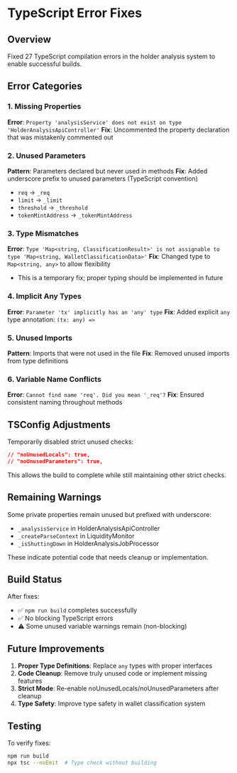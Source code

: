 # TypeScript Error Fixes

## Overview
Fixed 27 TypeScript compilation errors in the holder analysis system to enable successful builds.

## Error Categories

### 1. Missing Properties
**Error**: `Property 'analysisService' does not exist on type 'HolderAnalysisApiController'`
**Fix**: Uncommented the property declaration that was mistakenly commented out

### 2. Unused Parameters
**Pattern**: Parameters declared but never used in methods
**Fix**: Added underscore prefix to unused parameters (TypeScript convention)
- `req` → `_req`
- `limit` → `_limit`
- `threshold` → `_threshold`
- `tokenMintAddress` → `_tokenMintAddress`

### 3. Type Mismatches
**Error**: `Type 'Map<string, ClassificationResult>' is not assignable to type 'Map<string, WalletClassificationData>'`
**Fix**: Changed type to `Map<string, any>` to allow flexibility
- This is a temporary fix; proper typing should be implemented in future

### 4. Implicit Any Types
**Error**: `Parameter 'tx' implicitly has an 'any' type`
**Fix**: Added explicit `any` type annotation: `(tx: any) =>`

### 5. Unused Imports
**Pattern**: Imports that were not used in the file
**Fix**: Removed unused imports from type definitions

### 6. Variable Name Conflicts
**Error**: `Cannot find name 'req'. Did you mean '_req'?`
**Fix**: Ensured consistent naming throughout methods

## TSConfig Adjustments

Temporarily disabled strict unused checks:
```json
// "noUnusedLocals": true,
// "noUnusedParameters": true,
```

This allows the build to complete while still maintaining other strict checks.

## Remaining Warnings

Some private properties remain unused but prefixed with underscore:
- `_analysisService` in HolderAnalysisApiController
- `_createParseContext` in LiquidityMonitor
- `_isShuttingDown` in HolderAnalysisJobProcessor

These indicate potential code that needs cleanup or implementation.

## Build Status

After fixes:
- ✅ `npm run build` completes successfully
- ✅ No blocking TypeScript errors
- ⚠️ Some unused variable warnings remain (non-blocking)

## Future Improvements

1. **Proper Type Definitions**: Replace `any` types with proper interfaces
2. **Code Cleanup**: Remove truly unused code or implement missing features
3. **Strict Mode**: Re-enable noUnusedLocals/noUnusedParameters after cleanup
4. **Type Safety**: Improve type safety in wallet classification system

## Testing

To verify fixes:
```bash
npm run build
npx tsc --noEmit  # Type check without building
```